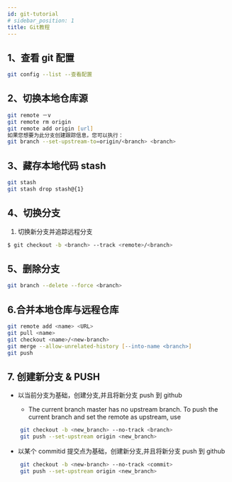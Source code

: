 ```yaml
---
id: git-tutorial
# sidebar_position: 1
title: Git教程
---
```


## 1、查看 git 配置

```zsh
git config --list --查看配置
```

## 2、切换本地仓库源

```zsh
git remote －v
git remote rm origin
git remote add origin [url]
如果您想要为此分支创建跟踪信息，您可以执行：
git branch --set-upstream-to=origin/<branch> <branch>
```

## 3、藏存本地代码 stash

```zsh
git stash
git stash drop stash@{1}
```

## 4、切换分支

1. 切换新分支并追踪远程分支

```zsh
$ git checkout -b <branch> --track <remote>/<branch>
```

## 5、删除分支

```zsh
git branch --delete --force <branch>

```

## 6.合并本地仓库与远程仓库

```zsh
git remote add <name> <URL>
git pull <name>
git checkout <name>/<new-branch>
git merge --allow-unrelated-history [--into-name <branch>]
git push
```

## 7. 创建新分支 & PUSH

-   以当前分支为基础，创建分支,并且将新分支 push 到 github

    -   The current branch master has no upstream branch.
        To push the current branch and set the remote as upstream, use

```zsh
    git checkout -b <new_branch> --no-track <branch>
    git push --set-upstream origin <new_branch>
```

-   以某个 commitid 提交点为基础，创建新分支,并且将新分支 push 到 github

```zsh
    git checkout -b <new-branch> --no-track <commit>
    git push --set-upstream origin <new_branch>
```
